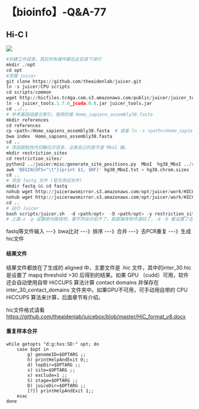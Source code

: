 # 【bioinfo】-Q&A-77

## Hi-C I
![](1.webp)


```python
#创建工作目录，其后所有操作都在此目录下进行
mkdir ./opt
cd opt
#克隆 juicer
git clone https://github.com/theaidenlab/juicer.git
ln -s juicer/CPU scripts
cd scripts/common
wget http://hicfiles.tc4ga.com.s3.amazonaws.com/public/juicer/juicer_tools.1.7.6_jcuda.0.8.jar
ln -s juicer_tools.1.7.6_jcuda.0.8.jar juicer_tools.jar
cd ../..
# 参考基因组建立索引，我用的是 Homo_sapiens_assembly38.fasta
mkdir references
cd references
cp <path>/Homo_sapiens_assembly38.fasta  # 或者 ln -s <path>/Homo_sapiens_assembly38.fasta
bwa index  Homo_sapiens_assembly38.fasta
cd ..
# 添加限制性内切酶位点信息，注意自己的是不是 MboI 酶。
mkdir restriction_sites
cd restriction_sites/
python2 ../juicer/misc/generate_site_positions.py  MboI  hg38_MboI ../references/Homo_sapiens_assembly38.fasta # 生成了 hg38_MboI.txt 文件
awk 'BEGIN{OFS="\t"}{print $1, $NF}' hg38_MboI.txt > hg38.chrom.sizes
cd ..
# 添加 fastq 文件 (官方测试文件)
mkdir fastq && cd fastq
nohub wget http://juicerawsmirror.s3.amazonaws.com/opt/juicer/work/HIC003/fastq/HIC003_S2_L001_R1_001.fastq.gz &
nohub wget http://juicerawsmirror.s3.amazonaws.com/opt/juicer/work/HIC003/fastq/HIC003_S2_L001_R2_001.fastq.gz &
cd ..
# 运行 Juicer
bash scripts/juicer.sh  -d <path/opt>  -D <path/opt> -y restriction_sites/hg38_MboI.txt  -z references/Homo_sapiens_assembly38.fasta -p restriction_sites/hg38.chrom.sizes -s MboI
# 上面-z -p 设置绝对路径吧，要不然会识别不了。我直接改软件源码了，-d -D 都设置了还需要绝对路径，作者写的不人性化啊
```
fastq等文件输入 ---》bwa比对 ---》排序 ---》合并 ---》去PCR重复 ---》生成 hic文件

#### 结果文件

结果文件都放在了生成的 aligned 中，主要文件是 .hic 文件，其中的inter_30.hic 是设置了 mapq threshold >30 后得到的结果。如果 GPU （cudd）可用，软件还会自动使用自带 HiCCUPS 算法计算 contact domains 并保存在 inter_30_contact_domains 文件夹中。如果GPU不可用，可手动用自带的 CPU HiCCUPS 算法来计算，后面章节有介绍。

hic文件格式请看 https://github.com/theaidenlab/juicebox/blob/master/HiC_format_v8.docx

#### 重复样本合并

```
while getopts "d:g:hxs:SD:" opt; do
    case $opt in
        g) genomeID=$OPTARG ;;
        h) printHelpAndExit 0;;
        d) topDir=$OPTARG ;;
        s) site=$OPTARG ;;
        x) exclude=1 ;;
        S) stage=$OPTARG ;;
        D) juiceDir=$OPTARG ;;
        [?]) printHelpAndExit 1;;
    esac
done
```

